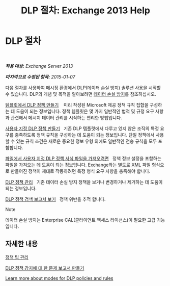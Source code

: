 ﻿---
title: 'DLP 절차: Exchange 2013 Help'
TOCTitle: DLP 절차
ms:assetid: e2f575aa-552e-4dcc-8d7b-1ffd697d67df
ms:mtpsurl: https://technet.microsoft.com/ko-kr/library/JJ657736(v=EXCHG.150)
ms:contentKeyID: 50484337
ms.date: 05/22/2018
mtps_version: v=EXCHG.150
ms.translationtype: MT
---

# DLP 절차

 

_**적용 대상:** Exchange Server 2013_

_**마지막으로 수정된 항목:** 2015-01-07_

다음 절차를 사용하여 메시징 환경에서 DLP(데이터 손실 방지) 솔루션 사용을 시작할 수 있습니다. DLP의 개념 및 목적을 알아보려면 [데이터 손실 방지](https://docs.microsoft.com/ko-kr/exchange/security-and-compliance/data-loss-prevention/data-loss-prevention)를 참조하십시오.

[템플릿에서 DLP 정책 만들기](https://docs.microsoft.com/ko-kr/exchange/security-and-compliance/data-loss-prevention/create-dlp-policy-from-template)    미리 작성된 Microsoft 제공 정책 규칙 집합을 구성하는 데 도움이 되는 정보입니다. 정책 템플릿은 몇 가지 일반적인 법적 및 규정 요구 사항과 관련해서 메시지 데이터 관리를 시작하는 편리한 방법입니다.

[사용자 지정 DLP 정책 만들기](create-a-custom-dlp-policy-exchange-2013-help.md)   기존 DLP 템플릿에서 다루고 있지 않은 조직의 특정 요구를 충족하도록 정책 규칙을 구성하는 데 도움이 되는 정보입니다. 단일 정책에서 사용할 수 있는 규칙 조건은 새로운 중요한 정보 유형 외에도 일반적인 전송 규칙을 모두 포함합니다.

[파일에서 사용자 지정 DLP 정책 서식 파일을 가져오려면](import-a-custom-dlp-policy-template-from-a-file-exchange-2013-help.md)   정책 정보 설정을 포함하는 파일을 가져오는 데 도움이 되는 정보입니다. Exchange와는 별도로 XML 파일 형식으로 만들어진 정책이 제대로 작동하려면 특정 형식 요구 사항을 충족해야 합니다.

[DLP 정책 관리](manage-dlp-policies-exchange-2013-help.md)   기존 데이터 손실 방지 정책을 보거나 변경하거나 제거하는 데 도움이 되는 정보입니다.

[DLP 정책 검색 보고서 보기](view-dlp-policy-detection-reports-exchange-2013-help.md)   정책 위반을 추적 합니다.


> [!NOTE]
> 데이터 손실 방지는 Enterprise CAL(클라이언트 액세스 라이선스)이 필요한 고급 기능입니다.



## 자세한 내용

[정책 팁 관리](https://docs.microsoft.com/ko-kr/exchange/security-and-compliance/data-loss-prevention/manage-policy-tips)

[DLP 정책 감지에 대 한 문제 보고서 만들기](create-incident-reports-for-dlp-policy-detections-exchange-2013-help.md)

[Learn more about modes for DLP policies and rules](https://technet.microsoft.com/ko-kr/library/jj156481\(v=exchg.150\))

